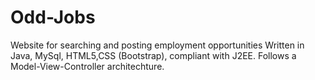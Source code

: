# Odd-Jobs
Website for searching and posting employment opportunities
Written in Java, MySql, HTML5,CSS (Bootstrap), compliant with J2EE.
Follows a Model-View-Controller architechture.

